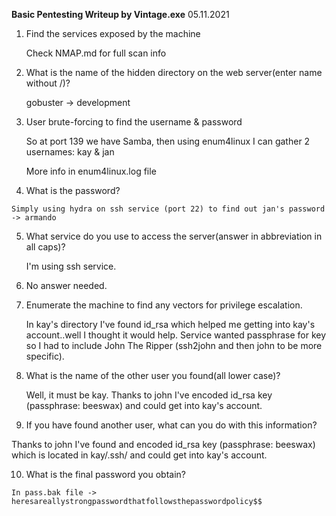 **Basic Pentesting Writeup by Vintage.exe**
			05.11.2021

1. Find the services exposed by the machine

	Check NMAP.md for full scan info


2. What is the name of the hidden directory on the web server(enter name without /)? 
	
	gobuster -> development


 3. User brute-forcing to find the username & password 

 	So at port 139 we have Samba, then using enum4linux I can gather 2 usernames: kay & jan

 	More info in enum4linux.log file


 4.  What is the password? 


 	Simply using hydra on ssh service (port 22) to find out jan's password -> armando


5.  What service do you use to access the server(answer in abbreviation in all caps)? 
	

	I'm using ssh service.


6. No answer needed.


9. Enumerate the machine to find any vectors for privilege escalation.

	In kay's directory I've found id_rsa which helped me getting into kay's account..well I thought it would help. Service wanted passphrase for key so I had to include John The Ripper (ssh2john and then john to be more specific).

8. What is the name of the other user you found(all lower case)? 
	
	Well, it must be kay. Thanks to john I've encoded id_rsa key (passphrase: beeswax) and could get into kay's account.



9.	If you have found another user, what can you do with this information? 


Thanks to john I've found and encoded id_rsa key (passphrase: beeswax) which is located in kay/.ssh/ and could get into kay's account.

10.  What is the final password you obtain? 

	In pass.bak file -> heresareallystrongpasswordthatfollowsthepasswordpolicy$$
